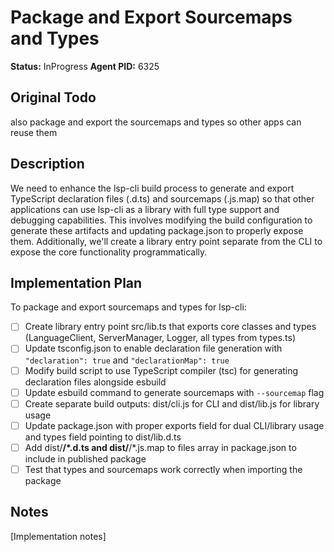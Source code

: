 # Package and Export Sourcemaps and Types
**Status:** InProgress
**Agent PID:** 6325

## Original Todo
also package and export the sourcemaps and types so other apps can reuse them

## Description
We need to enhance the lsp-cli build process to generate and export TypeScript declaration files (.d.ts) and sourcemaps (.js.map) so that other applications can use lsp-cli as a library with full type support and debugging capabilities. This involves modifying the build configuration to generate these artifacts and updating package.json to properly expose them. Additionally, we'll create a library entry point separate from the CLI to expose the core functionality programmatically.

## Implementation Plan
To package and export sourcemaps and types for lsp-cli:

- [ ] Create library entry point src/lib.ts that exports core classes and types (LanguageClient, ServerManager, Logger, all types from types.ts)
- [ ] Update tsconfig.json to enable declaration file generation with `"declaration": true` and `"declarationMap": true`
- [ ] Modify build script to use TypeScript compiler (tsc) for generating declaration files alongside esbuild
- [ ] Update esbuild command to generate sourcemaps with `--sourcemap` flag
- [ ] Create separate build outputs: dist/cli.js for CLI and dist/lib.js for library usage
- [ ] Update package.json with proper exports field for dual CLI/library usage and types field pointing to dist/lib.d.ts
- [ ] Add dist/**/*.d.ts and dist/**/*.js.map to files array in package.json to include in published package
- [ ] Test that types and sourcemaps work correctly when importing the package

## Notes
[Implementation notes]